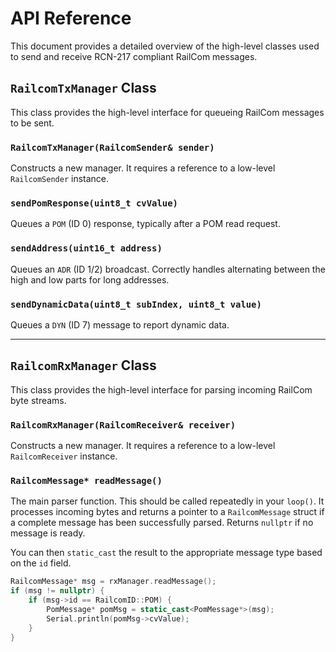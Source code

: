 # API Reference

This document provides a detailed overview of the high-level classes used to send and receive RCN-217 compliant RailCom messages.

## `RailcomTxManager` Class

This class provides the high-level interface for queueing RailCom messages to be sent.

### `RailcomTxManager(RailcomSender& sender)`
Constructs a new manager. It requires a reference to a low-level `RailcomSender` instance.

### `sendPomResponse(uint8_t cvValue)`
Queues a `POM` (ID 0) response, typically after a POM read request.

### `sendAddress(uint16_t address)`
Queues an `ADR` (ID 1/2) broadcast. Correctly handles alternating between the high and low parts for long addresses.

### `sendDynamicData(uint8_t subIndex, uint8_t value)`
Queues a `DYN` (ID 7) message to report dynamic data.

---

## `RailcomRxManager` Class

This class provides the high-level interface for parsing incoming RailCom byte streams.

### `RailcomRxManager(RailcomReceiver& receiver)`
Constructs a new manager. It requires a reference to a low-level `RailcomReceiver` instance.

### `RailcomMessage* readMessage()`
The main parser function. This should be called repeatedly in your `loop()`. It processes incoming bytes and returns a pointer to a `RailcomMessage` struct if a complete message has been successfully parsed. Returns `nullptr` if no message is ready.

You can then `static_cast` the result to the appropriate message type based on the `id` field.

```cpp
RailcomMessage* msg = rxManager.readMessage();
if (msg != nullptr) {
    if (msg->id == RailcomID::POM) {
        PomMessage* pomMsg = static_cast<PomMessage*>(msg);
        Serial.println(pomMsg->cvValue);
    }
}
```
